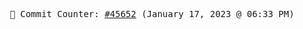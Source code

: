 <p align="center">
    <samp>
        📮 Commit Counter: <a href="https://github.com/Javascript-void0/Javascript-void0/commits/main">#45652</a> (January 17, 2023 @ 06:33 PM)
    </samp>
</p>